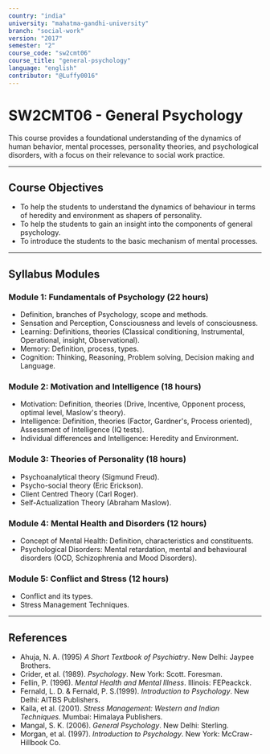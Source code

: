 ```yaml
---
country: "india"
university: "mahatma-gandhi-university"
branch: "social-work"
version: "2017"
semester: "2"
course_code: "sw2cmt06"
course_title: "general-psychology"
language: "english"
contributor: "@Luffy0016"
---
```

# SW2CMT06 - General Psychology

This course provides a foundational understanding of the dynamics of human behavior, mental processes, personality theories, and psychological disorders, with a focus on their relevance to social work practice.

---
## Course Objectives

* To help the students to understand the dynamics of behaviour in terms of heredity and environment as shapers of personality.
* To help the students to gain an insight into the components of general psychology.
* To introduce the students to the basic mechanism of mental processes.

---
## Syllabus Modules

### Module 1: Fundamentals of Psychology (22 hours)
* Definition, branches of Psychology, scope and methods.
* Sensation and Perception, Consciousness and levels of consciousness.
* Learning: Definitions, theories (Classical conditioning, Instrumental, Operational, insight, Observational).
* Memory: Definition, process, types.
* Cognition: Thinking, Reasoning, Problem solving, Decision making and Language.

### Module 2: Motivation and Intelligence (18 hours)
* Motivation: Definition, theories (Drive, Incentive, Opponent process, optimal level, Maslow's theory).
* Intelligence: Definition, theories (Factor, Gardner's, Process oriented), Assessment of Intelligence (IQ tests).
* Individual differences and Intelligence: Heredity and Environment.

### Module 3: Theories of Personality (18 hours)
* Psychoanalytical theory (Sigmund Freud).
* Psycho-social theory (Eric Erickson).
* Client Centred Theory (Carl Roger).
* Self-Actualization Theory (Abraham Maslow).

### Module 4: Mental Health and Disorders (12 hours)
* Concept of Mental Health: Definition, characteristics and constituents.
* Psychological Disorders: Mental retardation, mental and behavioural disorders (OCD, Schizophrenia and Mood Disorders).

### Module 5: Conflict and Stress (12 hours)
* Conflict and its types.
* Stress Management Techniques.

---
## References
* Ahuja, N. A. (1995) *A Short Textbook of Psychiatry*. New Delhi: Jaypee Brothers.
* Crider, et al. (1989). *Psychology*. New York: Scott. Foresman.
* Fellin, P. (1996). *Mental Health and Mental Illness*. Illinois: FEPeackck.
* Fernald, L. D. & Fernald, P. S.(1999). *Introduction to Psychology*. New Delhi: AITBS Publishers.
* Kaila, et al. (2001). *Stress Management: Western and Indian Techniques*. Mumbai: Himalaya Publishers.
* Mangal, S. K. (2006). *General Psychology*. New Delhi: Sterling.
* Morgan, et al. (1997). *Introduction to Psychology*. New York: McCraw-Hillbook Co.